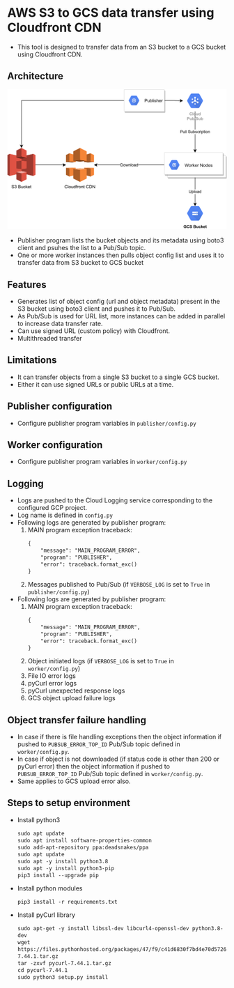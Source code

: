# AWS S3 to GCS data transfer using Cloudfront CDN

- This tool is designed to transfer data from an S3 bucket to a GCS bucket using Cloudfront CDN.

## Architecture

![Architecture](./assets/arch.png)

- Publisher program lists the bucket objects and its metadata using boto3 client and psuhes the list to a Pub/Sub topic.
- One or more worker instances then pulls object config list and uses it to transfer data from S3 bucket to GCS bucket

## Features

- Generates list of object config (url and object metadata) present in the S3 bucket using boto3 client and pushes it to Pub/Sub.
- As Pub/Sub is used for URL list, more instances can be added in parallel to increase data transfer rate.
- Can use signed URL (custom policy) with Cloudfront.
- Multithreaded transfer

## Limitations

- It can transfer objects from a single S3 bucket to a single GCS bucket.
- Either it can use signed URLs or public URLs at a time.

## Publisher configuration

- Configure publisher program variables in `publisher/config.py`

## Worker configuration

- Configure publisher program variables in `worker/config.py`

## Logging

- Logs are pushed to the Cloud Logging service corresponding to the configured GCP project.
- Log name is defined in `config.py`
- Following logs are generated by publisher program:
    1. MAIN program exception traceback:
        ```
        {
            "message": "MAIN_PROGRAM_ERROR",
            "program": "PUBLISHER",
            "error": traceback.format_exc()
        }
        ```
    2. Messages published to Pub/Sub (if `VERBOSE_LOG` is set to `True` in `publisher/config.py`)
- Following logs are generated by publisher program:
    1. MAIN program exception traceback:
        ```
        {
            "message": "MAIN_PROGRAM_ERROR",
            "program": "PUBLISHER",
            "error": traceback.format_exc()
        }
        ```
    2. Object initiated logs (if `VERBOSE_LOG` is set to `True` in `worker/config.py`)
    3. File IO error logs
    4. pyCurl error logs
    5. pyCurl unexpected response logs
    6. GCS object upload failure logs

## Object transfer failure handling

- In case if there is file handling exceptions then the object information if pushed to `PUBSUB_ERROR_TOP_ID` Pub/Sub topic defined in `worker/config.py`.
- In case if object is not downloaded (if status code is other than 200 or pyCurl error) then the object information if pushed to `PUBSUB_ERROR_TOP_ID` Pub/Sub topic defined in `worker/config.py`.
- Same applies to GCS upload error also.

## Steps to setup environment

- Install python3
    ```
    sudo apt update
    sudo apt install software-properties-common
    sudo add-apt-repository ppa:deadsnakes/ppa
    sudo apt update
    sudo apt -y install python3.8
    sudo apt -y install python3-pip
    pip3 install --upgrade pip
    ```
- Install python modules
    ```
    pip3 install -r requirements.txt
    ```
- Install pyCurl library
    ```
    sudo apt-get -y install libssl-dev libcurl4-openssl-dev python3.8-dev
    wget https://files.pythonhosted.org/packages/47/f9/c41d6830f7bd4e70d5726d26f8564538d08ca3a7ac3db98b325f94cdcb7f/pycurl-7.44.1.tar.gz
    tar -zxvf pycurl-7.44.1.tar.gz
    cd pycurl-7.44.1
    sudo python3 setup.py install
    ```
